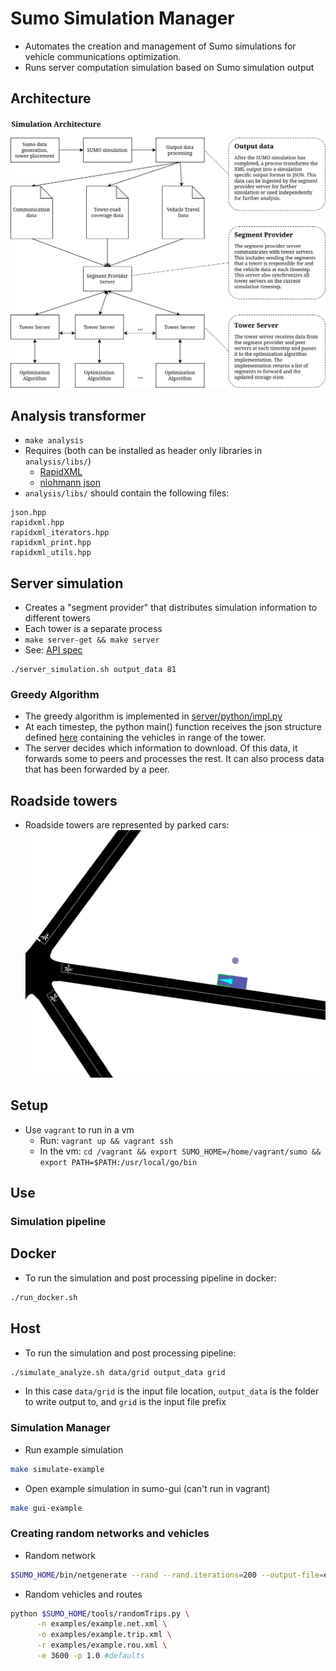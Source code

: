 # Sumo Simulation Manager
- Automates the creation and management of Sumo simulations for vehicle communications optimization.
- Runs server computation simulation based on Sumo simulation output

## Architecture
![Architecture Diagram](docs/images/precise_arch.png)

## Analysis transformer
- `make analysis`
- Requires (both can be installed as header only libraries in `analysis/libs/`)
  - [RapidXML](https://sourceforge.net/projects/rapidxml/)
  - [nlohmann json](https://raw.githubusercontent.com/nlohmann/json/develop/single_include/nlohmann/json.hpp)
- `analysis/libs/` should contain the following files:
```
json.hpp
rapidxml.hpp
rapidxml_iterators.hpp
rapidxml_print.hpp
rapidxml_utils.hpp
```

## Server simulation
- Creates a "segment provider" that distributes simulation information to different towers
- Each tower is a separate process
- `make server-get && make server`
- See: [API spec](docs/api.md)
```
./server_simulation.sh output_data 81
```

### Greedy Algorithm
- The greedy algorithm is implemented in [server/python/impl.py](server/python/impl.py)
- At each timestep, the python main() function receives the json structure defined [here](docs/api.md) containing the vehicles in range of the tower.
- The server decides which information to download. Of this data, it forwards some to peers and processes the rest. It can also process data that has been forwarded by a peer.

## Roadside towers
- Roadside towers are represented by parked cars:
![Screenshot](docs/images/example_server.png)

## Setup
- Use `vagrant` to run in a vm
  - Run: `vagrant up && vagrant ssh`
  - In the vm: `cd /vagrant && export SUMO_HOME=/home/vagrant/sumo && export PATH=$PATH:/usr/local/go/bin`

## Use

### Simulation pipeline

## Docker
- To run the simulation and post processing pipeline in docker:
```bash
./run_docker.sh
```

## Host
- To run the simulation and post processing pipeline:
```bash
./simulate_analyze.sh data/grid output_data grid
```
- In this case `data/grid` is the input file location, `output_data` is the folder to write output to, and `grid` is the input file prefix

### Simulation Manager
- Run example simulation
```bash
make simulate-example
```

- Open example simulation in sumo-gui (can't run in vagrant)
```bash
make gui-example
```

### Creating random networks and vehicles
- Random network
```bash
$SUMO_HOME/bin/netgenerate --rand --rand.iterations=200 --output-file=example.net.xml
```

- Random vehicles and routes
```bash
python $SUMO_HOME/tools/randomTrips.py \
      -n examples/example.net.xml \
      -o examples/example.trip.xml \
      -r examples/example.rou.xml \
      -e 3600 -p 1.0 #defaults
```
